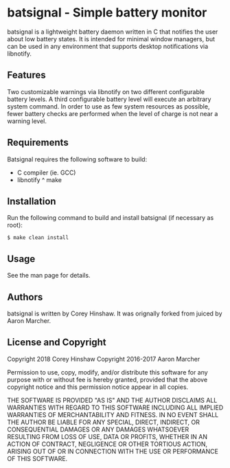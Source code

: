 batsignal - Simple battery monitor
==================================
batsignal is a lightweight battery daemon written in C that notifies the user
about low battery states. It is intended for minimal window managers, but can be
used in any environment that supports desktop notifications via libnotify.

Features
--------
Two customizable warnings via libnotify on two different configurable battery
levels. A third configurable battery level will execute an arbitrary system
command. In order to use as few system resources as possible, fewer battery
checks are performed when the level of charge is not near a warning level.

Requirements
------------
Batsignal requires the following software to build:

  * C compiler (ie. GCC)
  * libnotify
  ^ make

Installation
------------
Run the following command to build and install batsignal (if necessary as root):

    $ make clean install

Usage
-----
See the man page for details.

Authors
-------
batsignal is written by Corey Hinshaw. It was orignally forked from juiced by
Aaron Marcher.

License and Copyright
---------------------
Copyright 2018 Corey Hinshaw
Copyright 2016-2017 Aaron Marcher

Permission to use, copy, modify, and/or distribute this software for any
purpose with or without fee is hereby granted, provided that the above
copyright notice and this permission notice appear in all copies.

THE SOFTWARE IS PROVIDED "AS IS" AND THE AUTHOR DISCLAIMS ALL WARRANTIES
WITH REGARD TO THIS SOFTWARE INCLUDING ALL IMPLIED WARRANTIES OF
MERCHANTABILITY AND FITNESS. IN NO EVENT SHALL THE AUTHOR BE LIABLE FOR ANY
SPECIAL, DIRECT, INDIRECT, OR CONSEQUENTIAL DAMAGES OR ANY DAMAGES
WHATSOEVER RESULTING FROM LOSS OF USE, DATA OR PROFITS, WHETHER IN AN
ACTION OF CONTRACT, NEGLIGENCE OR OTHER TORTIOUS ACTION, ARISING OUT OF OR
IN CONNECTION WITH THE USE OR PERFORMANCE OF THIS SOFTWARE.
